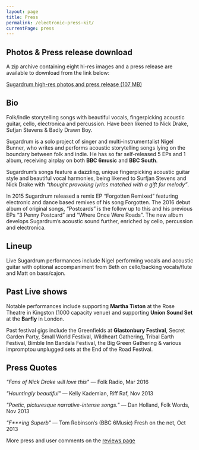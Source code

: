 ```yaml
---
layout: page
title: Press
permalink: /electronic-press-kit/
currentPage: press
---
```

<h2>Photos &amp; Press release download</h2>
<p>A zip archive containing eight hi-res images and a press release are available to download from the link below:</p>
<p><a href="http://files.sugardrum.com/images/external/presskit/sugardrum-press-kit-and-photos.zip" title="Sugardrum Press Photos and Press Release"><i class="fa fa-download"></i> Sugardrum high-res photos and press release (107 MB)</a></p>

<h2>Bio</h2>
<p>Folk/indie storytelling songs with beautiful vocals, fingerpicking acoustic guitar, cello, electronica and percussion. Have been likened to Nick Drake, Sufjan Stevens &amp; Badly Drawn Boy.</p>

<p>Sugardrum is a solo project of singer and multi-instrumentalist Nigel Bunner, who writes and performs acoustic storytelling songs lying on the boundary between folk and indie. He has so far self-released 5 EPs and 1 album,  receiving airplay on both <strong>BBC 6music</strong> and <strong>BBC South</strong>.</p>

<p>Sugardrum’s songs feature a dazzling, unique fingerpicking acoustic guitar style and beautiful vocal harmonies, being likened to Surfjan Stevens and Nick Drake with <em>&#8220;thought provoking lyrics matched with a gift for melody&#8221;</em>.</p>

<p>In 2015 Sugardrum released a remix EP &#8220;Forgotten Remixed&#8221; featuring electronic and dance based remixes of his song Forgotten. The 2016 debut album of original songs, &#8220;Postcards&#8221; is the follow up to this and his previous EPs &#8220;3 Penny Postcard&#8221; and &#8220;Where Once Were Roads&#8221;. The new album develops Sugardrum’s acoustic sound further, enriched by cello, percussion and electronica.</p>

<h2>Lineup</h2>
<p>Live Sugardrum performances include Nigel performing vocals and acoustic guitar with optional accompaniment from Beth on cello/backing vocals/flute and Matt on bass/cajon.</p>

<h2>Past Live shows</h2>
<p>Notable performances include supporting <strong>Martha Tiston</strong> at the Rose Theatre in Kingston (1000 capacity venue) and supporting <strong>Union Sound Set</strong> at the <strong>Barfly</strong> in London.</p>

<p>Past festival gigs include the Greenfields at <strong>Glastonbury Festival</strong>, Secret Garden Party, Small World Festival, Wildheart Gathering, Tribal Earth Festival, Bimble Inn Bandala Festival, the Big Green Gathering &amp; various impromptou unplugged sets at the End of the Road Festival.</p>

<h2>Press Quotes</h2><p><em>&quot;Fans of Nick Drake will love this&quot;</em> &mdash; Folk Radio, Mar 2016</p><p><em>&quot;Hauntingly beautiful&quot;</em> &mdash; Kelly Kademian, Riff Raf, Nov 2013</p><p><em>&quot;Poetic, picturesque narrative-intense songs.&quot;</em> &mdash; Dan Holland, Folk Words, Nov 2013</p><p><em>&quot;F***ing Superb&quot;</em> &mdash; Tom Robinson’s (BBC 6Music) Fresh on the net, Oct 2013</p><p>More press and user comments on the <a href="/reviews/" title="Check out more Sugardrum reviews">reviews page</a></p>


